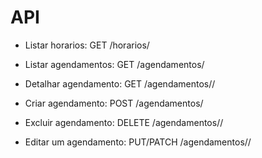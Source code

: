 # API

- Listar horarios: GET /horarios/

- Listar agendamentos: GET /agendamentos/

- Detalhar agendamento: GET /agendamentos/<id>/

- Criar agendamento: POST /agendamentos/

- Excluir agendamento: DELETE /agendamentos/<id>/

- Editar um agendamento: PUT/PATCH /agendamentos/<id>/
